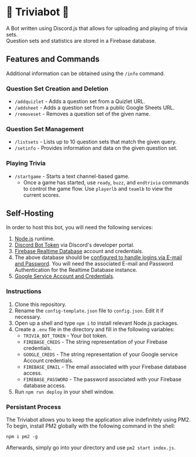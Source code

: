 # 🧠 Triviabot 🧠

A Bot written using Discord.js that allows for uploading and playing of trivia sets.    
Question sets and statistics are stored in a Firebase database.

## Features and Commands

Additional information can be obtained using the `/info` command.

### Question Set Creation and Deletion

- `/addquizlet` - Adds a question set from a Quizlet URL.
- `/addsheet` - Adds a question set from a public Google Sheets URL.
- `/removeset` - Removes a question set of the given name.

### Question Set Management

- `/listsets` - Lists up to 10 question sets that match the given query.
- `/setinfo` - Provides information and data on the given question set.

### Playing Trivia

- `/startgame` - Starts a text channel-based game.
  - Once a game has started, use `ready`, `buzz`, and `endtrivia` commands to control the game flow. Use `playerlb` and `teamlb` to view the current scores.


## Self-Hosting

In order to host this bot, you will need the following services: 

1. [Node.js](https://nodejs.org/en/download) runtime.
2. [Discord Bot Token](https://discordjs.guide/preparations/setting-up-a-bot-application.html#creating-your-bot) via Discord's developer portal.
3. [Firebase Realtime Database](https://console.firebase.google.com/) account and credentials.
4. The above database should be [configured to handle logins via E-mail and Password](https://firebase.google.com/docs/auth/web/password-auth#before_you_begin). You will need the associated E-mail and Password Authentication for the Realtime Database instance.
5. [Google Service Account and Credentials](https://https://console.cloud.google.com/).

### Instructions

1. Clone this repository.
2. Rename the `config-template.json` file to `config.json`. Edit it if necessary.
3. Open up a shell and type `npm i` to install relevant Node.js packages.
4. Create a `.env` file in the directory and fill in the following variables:
   - `TRIVIA_BOT_TOKEN` - Your bot token.
   - `FIREBASE_CREDS` - The string representation of your Firebase credentials.
   - `GOOGLE_CREDS` - The string representation of your Google service Account credentials.
   - `FIREBASE_EMAIL` - The email associated with your Firebase database access.
   - `FIREBASE_PASSWORD` - The password associated with your Firebase database access.
5. Run `npm run deploy` in your shell window.

### Persistant Process

The Triviabot allows you to keep the application alive indefinitely using PM2. To begin, install PM2 globally with the following command in the shell:   

```npm i pm2 -g```

Afterwards, simply go into your directory and use `pm2 start index.js`.
